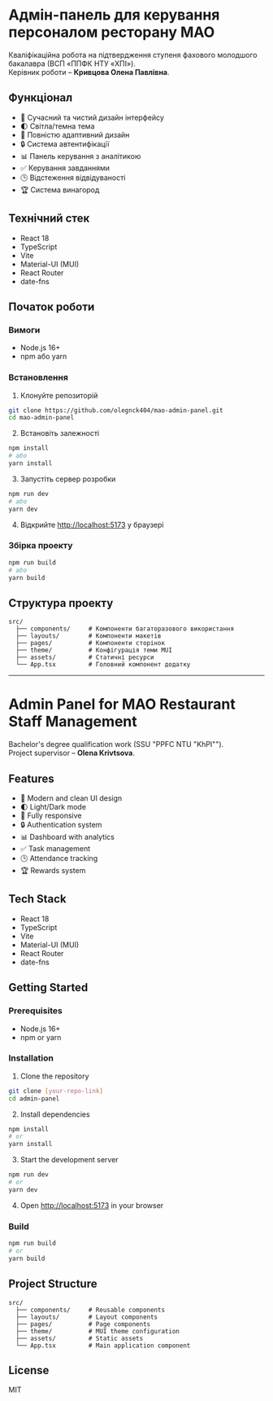 # Адмін-панель для керування персоналом ресторану МАО

Кваліфікаційна робота на підтвердження ступеня фахового молодшого бакалавра (ВСП «ППФК НТУ «ХПІ»).  
Керівник роботи – **Кривцова Олена Павлівна**.

## Функціонал

- 🎨 Сучасний та чистий дизайн інтерфейсу
- 🌓 Світла/темна тема
- 📱 Повністю адаптивний дизайн
- 🔒 Система автентифікації
- 📊 Панель керування з аналітикою
- ✅ Керування завданнями
- 🕒 Відстеження відвідуваності
- 🏆 Система винагород

## Технічний стек

- React 18
- TypeScript
- Vite
- Material-UI (MUI)
- React Router
- date-fns

## Початок роботи

### Вимоги

- Node.js 16+ 
- npm або yarn

### Встановлення

1. Клонуйте репозиторій
```bash
git clone https://github.com/olegnck404/mao-admin-panel.git
cd mao-admin-panel
```

2. Встановіть залежності
```bash
npm install
# або
yarn install
```

3. Запустіть сервер розробки
```bash
npm run dev
# або
yarn dev
```

4. Відкрийте [http://localhost:5173](http://localhost:5173) у браузері

### Збірка проекту

```bash
npm run build
# або
yarn build
```

## Структура проекту

```
src/
  ├── components/     # Компоненти багаторазового використання
  ├── layouts/        # Компоненти макетів
  ├── pages/          # Компоненти сторінок
  ├── theme/          # Конфігурація теми MUI
  ├── assets/         # Статичні ресурси
  └── App.tsx         # Головний компонент додатку
```

---

# Admin Panel for MAO Restaurant Staff Management

Bachelor's degree qualification work (SSU "PPFC NTU "KhPI"").  
Project supervisor – **Olena Krivtsova**.

## Features

- 🎨 Modern and clean UI design
- 🌓 Light/Dark mode
- 📱 Fully responsive
- 🔒 Authentication system
- 📊 Dashboard with analytics
- ✅ Task management
- 🕒 Attendance tracking
- 🏆 Rewards system

## Tech Stack

- React 18
- TypeScript
- Vite
- Material-UI (MUI)
- React Router
- date-fns

## Getting Started

### Prerequisites

- Node.js 16+ 
- npm or yarn

### Installation

1. Clone the repository
```bash
git clone [your-repo-link]
cd admin-panel
```

2. Install dependencies
```bash
npm install
# or
yarn install
```

3. Start the development server
```bash
npm run dev
# or
yarn dev
```

4. Open [http://localhost:5173](http://localhost:5173) in your browser

### Build

```bash
npm run build
# or
yarn build
```

## Project Structure

```
src/
  ├── components/     # Reusable components
  ├── layouts/        # Layout components
  ├── pages/          # Page components
  ├── theme/          # MUI theme configuration
  ├── assets/         # Static assets
  └── App.tsx         # Main application component
```

## License

MIT
